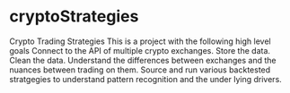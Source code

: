 # cryptoStrategies
Crypto Trading Strategies
This is a project with the following high level goals
Connect to the API of multiple crypto exchanges.
Store the data.
Clean the data.
Understand the differences between exchanges and the nuances between trading on them.
Source and run various backtested stratgegies to understand pattern recognition and the under lying drivers.
